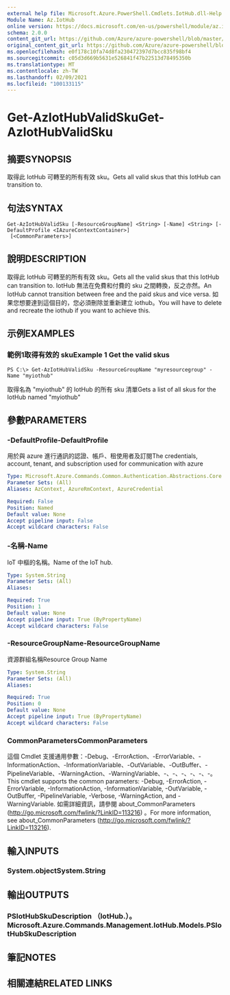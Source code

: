 ```yaml
---
external help file: Microsoft.Azure.PowerShell.Cmdlets.IotHub.dll-Help.xml
Module Name: Az.IotHub
online version: https://docs.microsoft.com/en-us/powershell/module/az.iothub/get-aziothubvalidsku
schema: 2.0.0
content_git_url: https://github.com/Azure/azure-powershell/blob/master/src/IotHub/IotHub/help/Get-AzIotHubValidSku.md
original_content_git_url: https://github.com/Azure/azure-powershell/blob/master/src/IotHub/IotHub/help/Get-AzIotHubValidSku.md
ms.openlocfilehash: e0f178c10fa74d8fa230472397d7bcc835f98bf4
ms.sourcegitcommit: c05d3d669b5631e526841f47b22513d78495350b
ms.translationtype: MT
ms.contentlocale: zh-TW
ms.lasthandoff: 02/09/2021
ms.locfileid: "100133115"
---
```

# <span data-ttu-id="bd508-101">Get-AzIotHubValidSku</span><span class="sxs-lookup"><span data-stu-id="bd508-101">Get-AzIotHubValidSku</span></span>

## <span data-ttu-id="bd508-102">摘要</span><span class="sxs-lookup"><span data-stu-id="bd508-102">SYNOPSIS</span></span>
<span data-ttu-id="bd508-103">取得此 IotHub 可轉至的所有有效 sku。</span><span class="sxs-lookup"><span data-stu-id="bd508-103">Gets all valid skus that this IotHub can transition to.</span></span>

## <span data-ttu-id="bd508-104">句法</span><span class="sxs-lookup"><span data-stu-id="bd508-104">SYNTAX</span></span>

```
Get-AzIotHubValidSku [-ResourceGroupName] <String> [-Name] <String> [-DefaultProfile <IAzureContextContainer>]
 [<CommonParameters>]
```

## <span data-ttu-id="bd508-105">說明</span><span class="sxs-lookup"><span data-stu-id="bd508-105">DESCRIPTION</span></span>
<span data-ttu-id="bd508-106">取得此 IotHub 可轉至的所有有效 sku。</span><span class="sxs-lookup"><span data-stu-id="bd508-106">Gets all the valid skus that this IotHub can transition to.</span></span>
<span data-ttu-id="bd508-107">IotHub 無法在免費和付費的 sku 之間轉換，反之亦然。</span><span class="sxs-lookup"><span data-stu-id="bd508-107">An IotHub cannot transition between free and the paid skus and vice versa.</span></span> <span data-ttu-id="bd508-108">如果您想要達到這個目的，您必須刪除並重新建立 iothub。</span><span class="sxs-lookup"><span data-stu-id="bd508-108">You will have to delete and recreate the iothub if you want to achieve this.</span></span>

## <span data-ttu-id="bd508-109">示例</span><span class="sxs-lookup"><span data-stu-id="bd508-109">EXAMPLES</span></span>

### <span data-ttu-id="bd508-110">範例1取得有效的 sku</span><span class="sxs-lookup"><span data-stu-id="bd508-110">Example 1 Get the valid skus</span></span>
```
PS C:\> Get-AzIotHubValidSku -ResourceGroupName "myresourcegroup" -Name "myiothub"
```

<span data-ttu-id="bd508-111">取得名為 "myiothub" 的 IotHub 的所有 sku 清單</span><span class="sxs-lookup"><span data-stu-id="bd508-111">Gets a list of all skus for the IotHub named "myiothub"</span></span>

## <span data-ttu-id="bd508-112">參數</span><span class="sxs-lookup"><span data-stu-id="bd508-112">PARAMETERS</span></span>

### <span data-ttu-id="bd508-113">-DefaultProfile</span><span class="sxs-lookup"><span data-stu-id="bd508-113">-DefaultProfile</span></span>
<span data-ttu-id="bd508-114">用於與 azure 進行通訊的認證、帳戶、租使用者及訂閱</span><span class="sxs-lookup"><span data-stu-id="bd508-114">The credentials, account, tenant, and subscription used for communication with azure</span></span>

```yaml
Type: Microsoft.Azure.Commands.Common.Authentication.Abstractions.Core.IAzureContextContainer
Parameter Sets: (All)
Aliases: AzContext, AzureRmContext, AzureCredential

Required: False
Position: Named
Default value: None
Accept pipeline input: False
Accept wildcard characters: False
```

### <span data-ttu-id="bd508-115">-名稱</span><span class="sxs-lookup"><span data-stu-id="bd508-115">-Name</span></span>
<span data-ttu-id="bd508-116">IoT 中樞的名稱。</span><span class="sxs-lookup"><span data-stu-id="bd508-116">Name of the IoT hub.</span></span> 

```yaml
Type: System.String
Parameter Sets: (All)
Aliases:

Required: True
Position: 1
Default value: None
Accept pipeline input: True (ByPropertyName)
Accept wildcard characters: False
```

### <span data-ttu-id="bd508-117">-ResourceGroupName</span><span class="sxs-lookup"><span data-stu-id="bd508-117">-ResourceGroupName</span></span>
<span data-ttu-id="bd508-118">資源群組名稱</span><span class="sxs-lookup"><span data-stu-id="bd508-118">Resource Group Name</span></span>

```yaml
Type: System.String
Parameter Sets: (All)
Aliases:

Required: True
Position: 0
Default value: None
Accept pipeline input: True (ByPropertyName)
Accept wildcard characters: False
```

### <span data-ttu-id="bd508-119">CommonParameters</span><span class="sxs-lookup"><span data-stu-id="bd508-119">CommonParameters</span></span>
<span data-ttu-id="bd508-120">這個 Cmdlet 支援通用參數：-Debug、-ErrorAction、-ErrorVariable、-InformationAction、-InformationVariable、-OutVariable、-OutBuffer、-PipelineVariable、-WarningAction、-WarningVariable、-、-、-、-、-、-。</span><span class="sxs-lookup"><span data-stu-id="bd508-120">This cmdlet supports the common parameters: -Debug, -ErrorAction, -ErrorVariable, -InformationAction, -InformationVariable, -OutVariable, -OutBuffer, -PipelineVariable, -Verbose, -WarningAction, and -WarningVariable.</span></span> <span data-ttu-id="bd508-121">如需詳細資訊，請參閱 about_CommonParameters (http://go.microsoft.com/fwlink/?LinkID=113216) 。</span><span class="sxs-lookup"><span data-stu-id="bd508-121">For more information, see about_CommonParameters (http://go.microsoft.com/fwlink/?LinkID=113216).</span></span>

## <span data-ttu-id="bd508-122">輸入</span><span class="sxs-lookup"><span data-stu-id="bd508-122">INPUTS</span></span>

### <span data-ttu-id="bd508-123">System.object</span><span class="sxs-lookup"><span data-stu-id="bd508-123">System.String</span></span>

## <span data-ttu-id="bd508-124">輸出</span><span class="sxs-lookup"><span data-stu-id="bd508-124">OUTPUTS</span></span>

### <span data-ttu-id="bd508-125">PSIotHubSkuDescription （IotHub.）。</span><span class="sxs-lookup"><span data-stu-id="bd508-125">Microsoft.Azure.Commands.Management.IotHub.Models.PSIotHubSkuDescription</span></span>

## <span data-ttu-id="bd508-126">筆記</span><span class="sxs-lookup"><span data-stu-id="bd508-126">NOTES</span></span>

## <span data-ttu-id="bd508-127">相關連結</span><span class="sxs-lookup"><span data-stu-id="bd508-127">RELATED LINKS</span></span>

